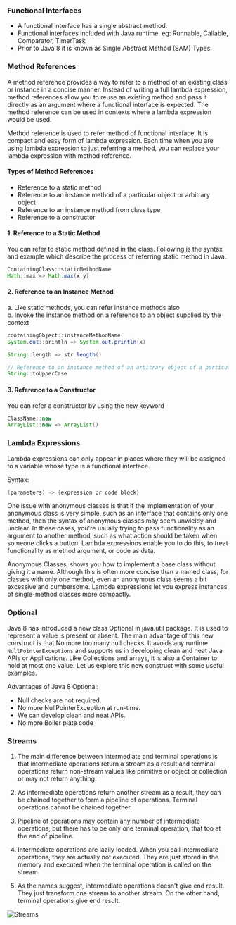 ### Functional Interfaces

- A functional interface has a single abstract method.
- Functional interfaces included with Java runtime. eg: Runnable, Callable, Comparator, TimerTask
- Prior to Java 8 it is known as Single Abstract Method (SAM) Types. 

### Method References

A method reference provides a way to refer to a method of an existing class or instance in a concise manner. Instead of writing a full lambda expression, method references allow you to reuse an existing method and pass it directly as an argument where a functional interface is expected. The method reference can be used in contexts where a lambda expression would be used.

Method reference is used to refer method of functional interface. It is compact and easy form of lambda expression. Each time when you are using lambda expression to just referring a method, you can replace your lambda expression with method reference.

#### Types of Method References

- Reference to a static method
- Reference to an instance method of a particular object or arbitrary object
- Reference to an instance method from class type
- Reference to a constructor

#### 1. Reference to a Static Method

You can refer to static method defined in the class. Following is the syntax and example which describe the process of referring static method in Java.

```java
ContainingClass::staticMethodName
Math::max => Math.max(x,y)
```

#### 2. Reference to an Instance Method

a. Like static methods, you can refer instance methods also  
b. Invoke the instance method on a reference to an object supplied by the context

```java
containingObject::instanceMethodName  
System.out::println => System.out.println(x)

String::length => str.length()

// Reference to an instance method of an arbitrary object of a particular type:
String::toUpperCase
```

#### 3. Reference to a Constructor

You can refer a constructor by using the new keyword

```java
ClassName::new
ArrayList::new => ArrayList()
```

### Lambda Expressions

Lambda expressions can only appear in places where they will be assigned to a variable whose type is a functional interface.

Syntax:

```java
(parameters) -> {expression or code block}
```

One issue with anonymous classes is that if the implementation of your anonymous class is very simple, such as an interface that contains only one method, then the syntax of anonymous classes may seem unwieldy and unclear. In these cases, you're usually trying to pass functionality as an argument to another method, such as what action should be taken when someone clicks a button. Lambda expressions enable you to do this, to treat functionality as method argument, or code as data.

Anonymous Classes, shows you how to implement a base class without giving it a name. Although this is often more concise than a named class, for classes with only one method, even an anonymous class seems a bit excessive and cumbersome. Lambda expressions let you express instances of single-method classes more compactly.

### Optional

Java 8 has introduced a new class Optional in java.util package. It is used to represent a value is present or absent. The main advantage of this new construct is that No more too many null checks. It avoids any runtime `NullPointerExceptions` and supports us in developing clean and neat Java APIs or Applications. Like Collections and arrays, it is also a Container to hold at most one value. Let us explore this new construct with some useful examples.

Advantages of Java 8 Optional:

- Null checks are not required.
- No more NullPointerException at run-time.
- We can develop clean and neat APIs.
- No more Boiler plate code

### Streams

1. The main difference between intermediate and terminal operations is that intermediate operations return a stream as a result and terminal operations return non-stream values like primitive or object or collection or may not return anything.

2. As intermediate operations return another stream as a result, they can be chained together to form a pipeline of operations. Terminal operations cannot be chained together.

3. Pipeline of operations may contain any number of intermediate operations, but there has to be only one terminal operation, that too at the end of pipeline.

4. Intermediate operations are lazily loaded. When you call intermediate operations, they are actually not executed. They are just stored in the memory and executed when the terminal operation is called on the stream.

5. As the names suggest, intermediate operations doesn’t give end result. They just transform one stream to another stream. On the other hand, terminal operations give end result.

![Streams](https://vinkrish-notes.s3.us-west-2.amazonaws.com/streams.jpeg)